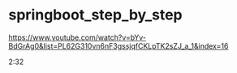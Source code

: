 # springboot_step_by_step

https://www.youtube.com/watch?v=bYv-BdGrAg0&list=PL62G310vn6nF3gssjqfCKLpTK2sZJ_a_1&index=16

2:32
